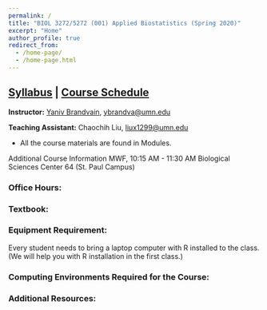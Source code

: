 ```yaml
---
permalink: /
title: "BIOL 3272/5272 (001) Applied Biostatistics (Spring 2020)"
excerpt: "Home"
author_profile: true
redirect_from:
  - /home-page/
  - /home-page.html
---
```


<!-- This is the front page (home page) of the website -->

## [Syllabus]() | [Course Schedule]()

**Instructor:** [Yaniv Brandvain](https://cbs.umn.edu/contacts/yaniv-brandvain), ybrandva@umn.edu

**Teaching Assistant:** Chaochih Liu, liux1299@umn.edu

* All the course materials are found in Modules.

Additional Course Information
MWF, 10:15 AM - 11:30 AM
Biological Sciences Center 64 (St. Paul Campus)

### Office Hours:

### Textbook:

### Equipment Requirement:
Every student needs to bring a laptop computer with R installed to the class. (We will help you with R installation in the first class.)

### Computing Environments Required for the Course:

### Additional Resources:
